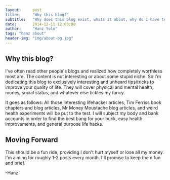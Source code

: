 ```yaml
---
layout:     post
title:      "Why this blog?"
subtitle:   "Why does this blog exist, whats it about, why do I have to pay for winrar?"
date:       2014-12-11 12:00:00
author:     "Hanz Yolo"
tags: "hanz about"
header-img: "img/about-bg.jpg"
---
```


<h2 class="section-heading">Why this blog?</h2>

<p>I've often read other people's blogs and realized how completely worthless most are. The content is not interesting or about some stupid niche. So I'm dedicating this blog to exclusively interesting and unheard tips/tricks to improve your quality of life. They will cover physical and mental health, money, social status, and whatever else tickles my fancy.</p>

<p>It goes as follows: All those interesting lifehacker articles, Tim Ferriss book chapters and blog articles, Mr Money Moustache blog articles, and weird health experiments will be put to the test. I will subject my body and bank accounts in order to find the best bang for your buck, easy health improvements, and general purpose life hacks.</p>

<h2 class="section-heading">Moving Forward</h2>

<p>This should be a fun ride, providing I don't hurt myself or lose all my money. I'm aiming for roughly 1-2 posts every month. I'll promise to keep them fun and brief.</p>

-Hanz

<!--<p>Placeholder text by <a href="http://spaceipsum.com/">Space Ipsum</a>. <p>Photographs by <a href="https://www.flickr.com/photos/nasacommons/">NASA on The Commons</a>.</p>
-->
